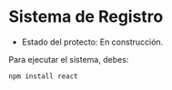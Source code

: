 <h1> Sistema de Registro</h1>  

- Estado del protecto: En construcción.

Para ejecutar el sistema, debes:

```npm install react```
